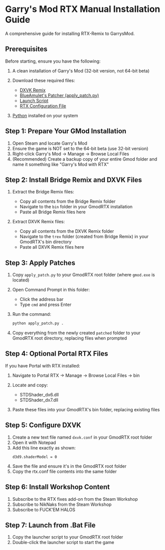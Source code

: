 # Garry's Mod RTX Manual Installation Guide

A comprehensive guide for installing RTX-Remix to GarrysMod. 

## Prerequisites

Before starting, ensure you have the following:

1. A clean installation of Garry's Mod (32-bit version, not 64-bit beta)

2. Download these required files:
   - [DXVK Remix](https://github.com/NVIDIAGameWorks/dxvk-remix)
   - [BlueAmulet's Patcher (apply_patch.py)](https://raw.githubusercontent.com/BlueAmulet/SourceRTXTweaks/main/applypatch.py)
   - [Launch Script](https://xenthio.github.io/stuff/launcher_workshop_fullscreen_new.bat)
   - [RTX Configuration File](https://raw.githubusercontent.com/skurtyyskirts/GmodRTX/refs/heads/main/rtx.conf)

3. [Python](https://www.python.org/downloads/) installed on your system

## Step 1: Prepare Your GMod Installation

1. Open Steam and locate Garry's Mod
2. Ensure the game is NOT set to the 64-bit beta (use 32-bit version)
3. Right-click Garry's Mod → Manage → Browse Local Files
4. (Recommended) Create a backup copy of your entire Gmod folder and name it something like "Garry's Mod with RTX"

## Step 2: Install Bridge Remix and DXVK Files

1. Extract the Bridge Remix files:
   - Copy all contents from the Bridge Remix folder
   - Navigate to the `bin` folder in your GmodRTX installation
   - Paste all Bridge Remix files here

2. Extract DXVK Remix files:
   - Copy all contents from the DXVK Remix folder
   - Navigate to the `trex` folder (created from Bridge Remix) in your GmodRTX's bin directory
   - Paste all DXVK Remix files here

## Step 3: Apply Patches

1. Copy `apply_patch.py` to your GmodRTX root folder (where `gmod.exe` is located)

2. Open Command Prompt in this folder:
   - Click the address bar
   - Type `cmd` and press Enter

3. Run the command:
   ```bash
   python apply_patch.py .
   ```

4. Copy everything from the newly created `patched` folder to your GmodRTX root directory, replacing files when prompted

## Step 4: Optional Portal RTX Files

If you have Portal with RTX installed:

1. Navigate to Portal RTX → Manage → Browse Local Files → bin

2. Locate and copy:
   - STDShader_dx6.dll
   - STDShader_dx7.dll

3. Paste these files into your GmodRTX's bin folder, replacing existing files

## Step 5: Configure DXVK

1. Create a new text file named `dxvk.conf` in your GmodRTX root folder
2. Open it with Notepad
3. Add this line exactly as shown:
   ```
   d3d9.shaderModel = 0
   ```
4. Save the file and ensure it's in the GmodRTX root folder
5. Copy the rtx.conf file contents into the same folder

## Step 6: Install Workshop Content

1. Subscribe to the RTX fixes add-on from the Steam Workshop
2. Subscribe to NikNaks from the Steam Workshop
3. Subscribe to FUCK'EM HALOS

## Step 7: Launch from .Bat File

1. Copy the launcher script to your GmodRTX root folder
2. Double-click the launcher script to start the game
